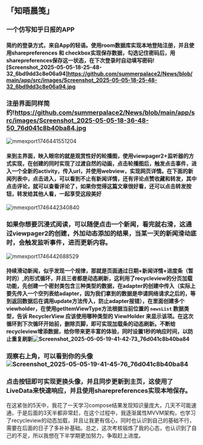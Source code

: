 ## 「知晤晨笺」

### 一个仿写知乎日报的APP



#### 简约的登录方式，来自App的轻语。使用room数据库实现本地登陆注册，并且使用sharepreferences 和 checkbox实现保存数据，勾选记住密码后，用sharepreferences保存这一状态，在下次登录时自动填写密码![Screenshot_2025-05-05-18-25-48-32_6bd9dd3c8e06a94]https://github.com/summerpalace2/News/blob/main/app/src/images/Screenshot_2025-05-05-18-25-48-32_6bd9dd3c8e06a94.jpg

### 注册界面同样简约!https://github.com/summerpalace2/News/blob/main/app/src/images/Screenshot_2025-05-05-18-36-48-50_76d041c8b40ba84.jpg

![mmexport1746441551204](D:\Users\summer\testwxy\app\build\images\mmexport1746441551204.gif)

#### 来到主界面，映入眼帘的就是观赏性好的轮播图，使用viewpager2+监听器的方式实现，在创建的同时实现了过渡自然的动画，点击轮播图后，触发点击事件，进入一个全新的activity，传入url，并使用webview，实现网页详情。在下面的新闻列表中，点击进入，可以看到不止有新闻详情，还有评论点赞收藏和转发，其中点击评论，就可以查看评论了，如果你觉得这篇文章很好看，还可以点击转发按钮，转发给其他人看，一起享受这段美好

![mmexport1746442340840](D:\Users\summer\testwxy\app\build\images\mmexport1746442340840.gif)

### 如果你想要沉浸式阅读，可以随便点击一个新闻，看完就右滑，这通过viewpager2的创建，外加动态添加的结果，当某一天的新闻滑动底时，会触发监听事件，进而更新内容。

![mmexport1746442688529](D:\Users\summer\testwxy\app\build\images\mmexport1746442688529.gif)

#### 持续滑动新闻，似乎发现一个规律，那就是页面通过日期+新闻详情+进度条（暂时的）,的形式循环，并且三者都是动态刷新，这利用了recycleview的分页加载功能，先创建一个密封类包含三种类型的数据，在adapter的创建中传入（实际上要先传入一个空列表给adapter，因为我们拿到的数据是申请网络请求之后的，等到返回数据后在调用update方法传入，防止adapter报错），在里面创建多个viewholder，在使用getItemViewType方法根据当前位置的 `newsList` 数据类型，告诉 RecyclerView 应该使用哪种类型的 ViewHolder 来显示该项。在这次循环到下次循环开始前，删除页脚，即可实现加载条的动态刷新。不断给recycleview增添数据，给你带来更丰富的体验，同时设置1秒的响应时间，以防止重复刷新![Screenshot_2025-05-05-19-41-42-73_76d041c8b40ba84](D:\Users\summer\testwxy\app\build\images\Screenshot_2025-05-05-19-41-42-73_76d041c8b40ba84.jpg)

### 观察右上角，可以看到你的头像![Screenshot_2025-05-05-19-41-45-76_76d041c8b40ba84](D:\Users\summer\testwxy\app\build\images\Screenshot_2025-05-05-19-41-45-76_76d041c8b40ba84.jpg)

### 点击按钮即可实现更换头像，并且同步更新到主页，这使用了LiveData来快速响应，并且使用sharepreferences实现本地保存。

在这紧张的5天中，我花了一天学习compose结果发现知识量庞大，几天不可能速通，于是后面的3天半都非常赶，在这个过程中，我逐渐属性MVVM架构，也学习了recycleview的动态加载，并且让我更有信心，同时也认识到自己的基础不行，需要在后面的日子了多补补基础。总之，这次考核锻炼了我的心态，也认识到了自己的不足，所以我想在下半学期更加努力，争取赶上进度。
